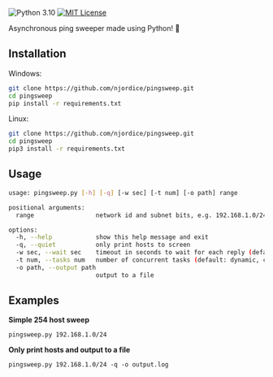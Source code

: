 ![Python 3.10](http://img.shields.io/badge/python-3.10-blue.svg)
[![MIT License](https://img.shields.io/github/license/njordice/pingsweep)](https://github.com/njordice/pingsweep/blob/main/LICENSE)

Asynchronous ping sweeper made using Python! 🚀

## Installation

Windows:

```bash
git clone https://github.com/njordice/pingsweep.git
cd pingsweep
pip install -r requirements.txt
```

Linux:

```bash
git clone https://github.com/njordice/pingsweep.git
cd pingsweep
pip3 install -r requirements.txt
```

## Usage

```bash
usage: pingsweep.py [-h] [-q] [-w sec] [-t num] [-o path] range

positional arguments:
  range                 network id and subnet bits, e.g. 192.168.1.0/24

options:
  -h, --help            show this help message and exit
  -q, --quiet           only print hosts to screen
  -w sec, --wait sec    timeout in seconds to wait for each reply (default: 1s)
  -t num, --tasks num   number of concurrent tasks (default: dynamic, cpu threads * 2.5)
  -o path, --output path
                        output to a file         
```

## Examples

**Simple 254 host sweep**

`pingsweep.py 192.168.1.0/24`

**Only print hosts and output to a file**

`pingsweep.py 192.168.1.0/24 -q -o output.log`
